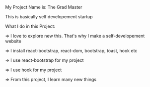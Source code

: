 My Project Name is: The Grad Master


This is basically self developement startup

What I do in this Project:

=> I love to explore new this. That's why I make a self-developement website




=> I install react-bootstrap, react-dom, bootstrap, toast, hook etc

=> I use react-bootstrap for my project

=> I use hook for my project

=> From this project, I learn many new things
